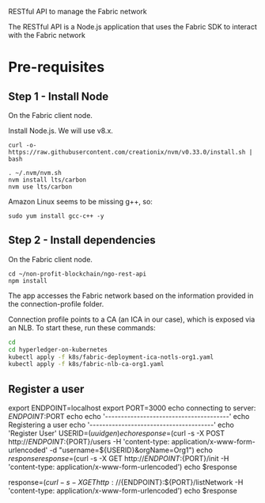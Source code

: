 RESTful API to manage the Fabric network

The RESTful API is a Node.js application that uses the Fabric SDK to interact with the Fabric network

# Pre-requisites

## Step 1 - Install Node
On the Fabric client node.

Install Node.js. We will use v8.x.

```
curl -o- https://raw.githubusercontent.com/creationix/nvm/v0.33.0/install.sh | bash
```

```
. ~/.nvm/nvm.sh
nvm install lts/carbon
nvm use lts/carbon
```

Amazon Linux seems to be missing g++, so:

```
sudo yum install gcc-c++ -y
```

## Step 2 - Install dependencies
On the Fabric client node.

```
cd ~/non-profit-blockchain/ngo-rest-api
npm install
```


The app accesses the Fabric network based on the information provided in the connection-profile folder.

Connection profile points to a CA (an ICA in our case), which is exposed via an NLB. To start these, run these commands:

```bash
cd
cd hyperledger-on-kubernetes
kubectl apply -f k8s/fabric-deployment-ica-notls-org1.yaml 
kubectl apply -f k8s/fabric-nlb-ca-org1.yaml
```

## Register a user

export ENDPOINT=localhost
export PORT=3000
echo connecting to server: $ENDPOINT:$PORT
echo
echo '---------------------------------------'
echo Registering a user
echo '---------------------------------------'
echo 'Register User'
USERID=$(uuidgen)
echo
response=$(curl -s -X POST http://${ENDPOINT}:${PORT}/users -H 'content-type: application/x-www-form-urlencoded' -d "username=${USERID}&orgName=Org1")
echo $response
response=$(curl -s -X GET http://${ENDPOINT}:${PORT}/init -H 'content-type: application/x-www-form-urlencoded')
echo $response

response=$(curl -s -X GET http://${ENDPOINT}:${PORT}/listNetwork -H 'content-type: application/x-www-form-urlencoded')
echo $response

